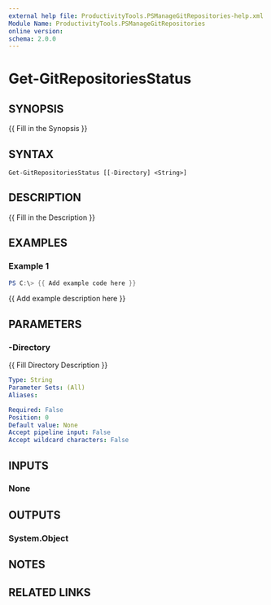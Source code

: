```yaml
---
external help file: ProductivityTools.PSManageGitRepositories-help.xml
Module Name: ProductivityTools.PSManageGitRepositories
online version:
schema: 2.0.0
---
```


# Get-GitRepositoriesStatus

## SYNOPSIS
{{ Fill in the Synopsis }}

## SYNTAX

```
Get-GitRepositoriesStatus [[-Directory] <String>]
```

## DESCRIPTION
{{ Fill in the Description }}

## EXAMPLES

### Example 1
```powershell
PS C:\> {{ Add example code here }}
```

{{ Add example description here }}

## PARAMETERS

### -Directory
{{ Fill Directory Description }}

```yaml
Type: String
Parameter Sets: (All)
Aliases:

Required: False
Position: 0
Default value: None
Accept pipeline input: False
Accept wildcard characters: False
```

## INPUTS

### None

## OUTPUTS

### System.Object
## NOTES

## RELATED LINKS
